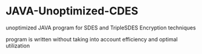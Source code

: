 # JAVA-Unoptimized-CDES
unoptimized JAVA program for SDES and TripleSDES Encryption techniques

program is written without taking into account efficiency and optimal utilization
